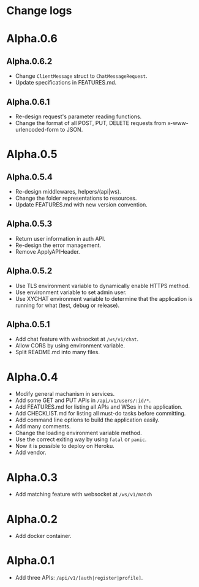 # Change logs

# Alpha.0.6
## Alpha.0.6.2
- Change `ClientMessage` struct to `ChatMessageRequest`.
- Update specifications in FEATURES.md.

## Alpha.0.6.1
- Re-design request's parameter reading functions.
- Change the format of all POST, PUT, DELETE requests from x-www-urlencoded-form to JSON.

# Alpha.0.5
## Alpha.0.5.4
- Re-design middlewares, helpers/(api|ws).
- Change the folder representations to resources.
- Update FEATURES.md with new version convention.

## Alpha.0.5.3
- Return user information in auth API.
- Re-design the error management.
- Remove ApplyAPIHeader.

## Alpha.0.5.2
- Use TLS environment variable to dynamically enable HTTPS method.
- Use environment variable to set admin user.
- Use XYCHAT environment variable to determine that the application is running
for what (test, debug or release).

## Alpha.0.5.1
- Add chat feature with websocket at `/ws/v1/chat`.
- Allow CORS by using environment variable.
- Split README.md into many files.



# Alpha.0.4
- Modify general machanism in services.
- Add some GET and PUT APIs in `/api/v1/users/:id/*`.
- Add FEATURES.md for listing all APIs and WSes in the application.
- Add CHECKLIST.md for listing all must-do tasks before committing.
- Add command line options to build the application easily.
- Add many comments.
- Change the loading environment variable method.
- Use the correct exiting way by using `fatal` or `panic`.
- Now it is possible to deploy on Heroku.
- Add vendor.

# Alpha.0.3

- Add matching feature with websocket at `/ws/v1/match`

# Alpha.0.2

- Add docker container.

# Alpha.0.1

- Add three APIs: `/api/v1/[auth|register|profile]`.
